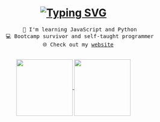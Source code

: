 <h1 align="center">
  <a href="https://git.io/typing-svg"><img src="https://readme-typing-svg.herokuapp.com?font=Fira+Code&weight=500&size=40&pause=1000&color=FF64DA&center=true&vCenter=true&width=435&lines=Hi%2C+I'm+Tamanna+%F0%9F%98%8A" alt="Typing SVG" /></a>
</h1>

<div align="center">
  <pre>
    🌱 I'm learning JavaScript and Python
    💻 Bootcamp survivor and self-taught programmer
    🌐 Check out my <a href="https://tamanna.dev/">website</a> 
  </pre>
  <a href="https://github.com/ttamanna1">
    <img height="150" align="center" src="https://github-readme-stats.vercel.app/api?username=ttamanna1&include_all_commits=true&show_icons=true&theme=jolly&hide=contribs" />
  </a>
  <a href="https://github.com/ttamanna1">
    <img height="150" align="center" src="https://github-readme-stats.vercel.app/api/top-langs/?username=ttamanna1&layout=compact&title_color=ff64da&border_color=291B3E" />
  </a>
</div>
